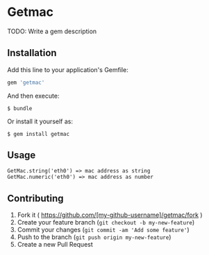 # Getmac

TODO: Write a gem description

## Installation

Add this line to your application's Gemfile:

```ruby
gem 'getmac'
```

And then execute:

    $ bundle

Or install it yourself as:

    $ gem install getmac

## Usage

    GetMac.string('eth0') => mac address as string
    GetMac.numeric('eth0') => mac address as number

## Contributing

1. Fork it ( https://github.com/[my-github-username]/getmac/fork )
2. Create your feature branch (`git checkout -b my-new-feature`)
3. Commit your changes (`git commit -am 'Add some feature'`)
4. Push to the branch (`git push origin my-new-feature`)
5. Create a new Pull Request
